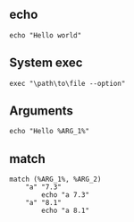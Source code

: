 
## echo
````
echo "Hello world"
````

## System exec
````
exec "\path\to\file --option"
````

## Arguments
````
echo "Hello %ARG_1%"
````

## match
````
match (%ARG_1%, %ARG_2)
    "a" "7.3"
        echo "a 7.3"
    "a" "8.1"
        echo "a 8.1"
````
